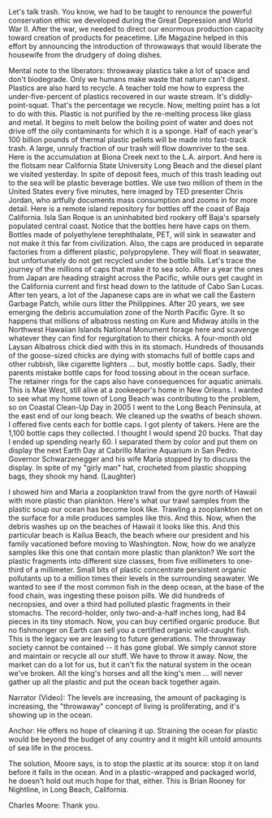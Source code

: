 
Let&#39;s talk trash.
You know, we had to be taught
to renounce the powerful conservation ethic
we developed during the Great Depression and World War II.
After the war, we needed to direct our enormous production capacity
toward creation of products for peacetime.
Life Magazine helped in this effort
by announcing the introduction of throwaways
that would liberate the housewife from the drudgery of doing dishes.

Mental note to the liberators:
throwaway plastics take a lot of space and don&#39;t biodegrade.
Only we humans make waste that nature can&#39;t digest.
Plastics are also hard to recycle.
A teacher told me how to express the under-five-percent
of plastics recovered in our waste stream.
It&#39;s diddly-point-squat.
That&#39;s the percentage we recycle.
Now, melting point has a lot to do with this.
Plastic is not purified by the re-melting process like glass and metal.
It begins to melt below the boiling point of water
and does not drive off the oily contaminants
for which it is a sponge.
Half of each year&#39;s 100 billion pounds of thermal plastic pellets
will be made into fast-track trash.
A large, unruly fraction of our trash
will flow downriver to the sea.
Here is the accumulation at Biona Creek next to the L.A. airport.
And here is the flotsam near California State University Long Beach
and the diesel plant we visited yesterday.
In spite of deposit fees,
much of this trash leading out to the sea will be plastic beverage bottles.
We use two million of them in the United States every five minutes,
here imaged by TED presenter Chris Jordan,
who artfully documents mass consumption and zooms in for more detail.
Here is a remote island repository for bottles
off the coast of Baja California.
Isla San Roque is an uninhabited bird rookery
off Baja&#39;s sparsely populated central coast.
Notice that the bottles here have caps on them.
Bottles made of polyethylene terephthalate, PET,
will sink in seawater and not make it this far from civilization.
Also, the caps are produced in separate factories
from a different plastic, polypropylene.
They will float in seawater,
but unfortunately do not get recycled under the bottle bills.
Let&#39;s trace the journey of the millions of caps
that make it to sea solo.
After a year the ones from Japan are heading straight across the Pacific,
while ours get caught in the California current
and first head down to the latitude of Cabo San Lucas.
After ten years, a lot of the Japanese caps
are in what we call the Eastern Garbage Patch,
while ours litter the Philippines.
After 20 years, we see emerging the debris accumulation zone
of the North Pacific Gyre.
It so happens that millions of albatross
nesting on Kure and Midway atolls
in the Northwest Hawaiian Islands National Monument
forage here and scavenge whatever they can find
for regurgitation to their chicks.
A four-month old Laysan Albatross chick
died with this in its stomach.
Hundreds of thousands of the goose-sized chicks are dying
with stomachs full of bottle caps and other rubbish,
like cigarette lighters ...
but, mostly bottle caps.
Sadly, their parents mistake bottle caps for food
tossing about in the ocean surface.
The retainer rings for the caps
also have consequences for aquatic animals.
This is Mae West,
still alive at a zookeeper&#39;s home in New Orleans.
I wanted to see what my home town of Long Beach was contributing to the problem,
so on Coastal Clean-Up Day in 2005
I went to the Long Beach Peninsula, at the east end of our long beach.
We cleaned up the swaths of beach shown.
I offered five cents each for bottle caps.
I got plenty of takers.
Here are the 1,100 bottle caps they collected.
I thought I would spend 20 bucks.
That day I ended up spending nearly 60.
I separated them by color
and put them on display the next Earth Day
at Cabrillo Marine Aquarium in San Pedro.
Governor Schwarzenegger and his wife Maria stopped by to discuss the display.
In spite of my &quot;girly man&quot; hat, crocheted from plastic shopping bags,
they shook my hand. 
(Laughter)

I showed him and Maria a zooplankton trawl
from the gyre north of Hawaii
with more plastic than plankton.
Here&#39;s what our trawl samples from the plastic soup our ocean has become look like.
Trawling a zooplankton net on the surface for a mile
produces samples like this.
And this.
Now, when the debris washes up on the beaches of Hawaii
it looks like this.
And this particular beach is Kailua Beach,
the beach where our president and his family vacationed before moving to Washington.
Now, how do we analyze samples like this one
that contain more plastic than plankton?
We sort the plastic fragments into different size classes,
from five millimeters to one-third of a millimeter.
Small bits of plastic concentrate persistent organic pollutants
up to a million times their levels in the surrounding seawater.
We wanted to see if the most common fish in the deep ocean,
at the base of the food chain,
was ingesting these poison pills.
We did hundreds of necropsies,
and over a third had polluted plastic fragments in their stomachs.
The record-holder, only two-and-a-half inches long,
had 84 pieces in its tiny stomach.
Now, you can buy certified organic produce.
But no fishmonger on Earth
can sell you a certified organic wild-caught fish.
This is the legacy we are leaving to future generations.
The throwaway society cannot be contained --
it has gone global.
We simply cannot store and maintain or recycle all our stuff.
We have to throw it away.
Now, the market can do a lot for us,
but it can&#39;t fix the natural system in the ocean we&#39;ve broken.
All the king&#39;s horses and all the king&#39;s men ...
will never gather up all the plastic and put the ocean back together again.

Narrator (Video): The levels are increasing,
the amount of packaging is increasing,
the &quot;throwaway&quot; concept of living is proliferating,
and it&#39;s showing up in the ocean.

Anchor: He offers no hope of cleaning it up.
Straining the ocean for plastic
would be beyond the budget of any country
and it might kill untold amounts of sea life in the process.

The solution, Moore says, is to stop the plastic at its source:
stop it on land before it falls in the ocean.
And in a plastic-wrapped and packaged world,
he doesn&#39;t hold out much hope for that, either.
This is Brian Rooney for Nightline,
in Long Beach, California.

Charles Moore: Thank you.
